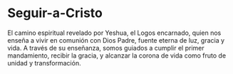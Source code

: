# Seguir-a-Cristo
El camino espiritual revelado por Yeshua, el Logos encarnado, quien nos enseña a vivir en comunión con Dios Padre, fuente eterna de luz, gracia y vida. A través de su enseñanza, somos guiados a cumplir el primer mandamiento, recibir la gracia, y alcanzar la corona de vida como fruto de unidad y transformación.
